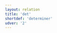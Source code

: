 ```yaml
---
layout: relation
title: 'det'
shortdef: 'determiner'
udver: '2'
---
```

<!-- Interlanguage links updated Út zář 29 18:41:19 CEST 2020 -->
